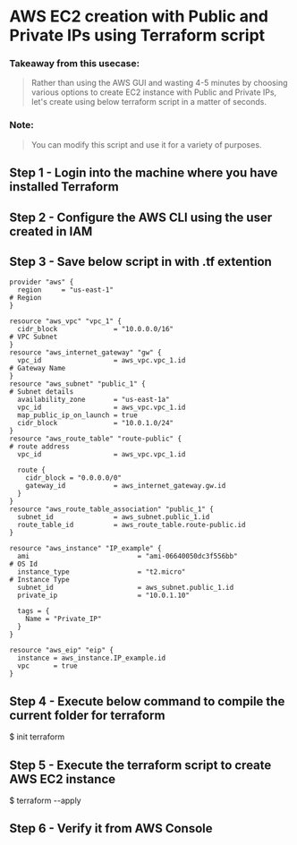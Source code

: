 
# AWS EC2 creation with Public and Private IPs using Terraform script



### Takeaway from this usecase:
> Rather than using the AWS GUI and wasting 4-5 minutes by choosing various options to create EC2 instance with Public and Private IPs, let's create using below terraform script in a matter of seconds.

### Note:
> You can modify this script and use it for a variety of purposes.

## Step 1 - Login into the machine where you have installed Terraform
## Step 2 - Configure the AWS CLI using the user created in IAM
## Step 3 - Save below script in with .tf extention

```
provider "aws" {
  region     = "us-east-1"                                                         # Region
}

resource "aws_vpc" "vpc_1" {
  cidr_block              = "10.0.0.0/16"                                           # VPC Subnet
}
resource "aws_internet_gateway" "gw" {
  vpc_id                  = aws_vpc.vpc_1.id                                        # Gateway Name
}
resource "aws_subnet" "public_1" {                                                  # Subnet details
  availability_zone       = "us-east-1a"
  vpc_id                  = aws_vpc.vpc_1.id
  map_public_ip_on_launch = true
  cidr_block              = "10.0.1.0/24"
}
resource "aws_route_table" "route-public" {                                        # route address
  vpc_id                  = aws_vpc.vpc_1.id

  route {
    cidr_block = "0.0.0.0/0"
    gateway_id            = aws_internet_gateway.gw.id
  }
}
resource "aws_route_table_association" "public_1" {                                   
  subnet_id               = aws_subnet.public_1.id
  route_table_id          = aws_route_table.route-public.id
}

resource "aws_instance" "IP_example" {
  ami                           = "ami-06640050dc3f556bb"                              # OS Id
  instance_type                 = "t2.micro"                                           # Instance Type 
  subnet_id                     = aws_subnet.public_1.id
  private_ip                    = "10.0.1.10"

  tags = {
    Name = "Private_IP"
  }
}

resource "aws_eip" "eip" {
  instance = aws_instance.IP_example.id
  vpc      = true
}
```
## Step 4 - Execute below command to compile the current folder for terraform  

$ init terraform

## Step 5 - Execute the terraform script to create AWS EC2 instance
$ terraform --apply 

## Step 6 - Verify it from AWS Console
